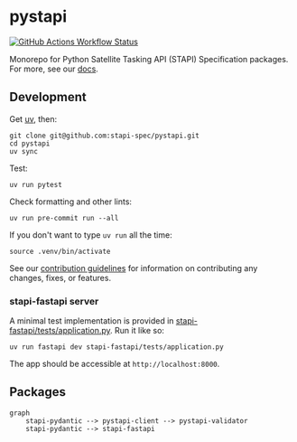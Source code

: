 # pystapi

[![GitHub Actions Workflow Status](https://img.shields.io/github/actions/workflow/status/stapi-spec/pystapi/ci.yaml?style=for-the-badge)](https://github.com/stapi-spec/pystapi/actions/workflows/ci.yaml)

Monorepo for Python Satellite Tasking API (STAPI) Specification packages.
For more, see our [docs](https://stapi-spec.github.io/pystapi/).

## Development

Get [uv](https://docs.astral.sh/uv/), then:

```shell
git clone git@github.com:stapi-spec/pystapi.git
cd pystapi
uv sync
```

Test:

```shell
uv run pytest
```

Check formatting and other lints:

```shell
uv run pre-commit run --all
```

If you don't want to type `uv run` all the time:

```shell
source .venv/bin/activate
```

See our [contribution guidelines](./CONTRIBUTING.md) for information on contributing any changes, fixes, or features.

### stapi-fastapi server

A minimal test implementation is provided in [stapi-fastapi/tests/application.py](stapi-fastapi/tests/application.py).
Run it like so:

```commandline
uv run fastapi dev stapi-fastapi/tests/application.py
```

The app should be accessible at `http://localhost:8000`.

## Packages

```mermaid
graph
    stapi-pydantic --> pystapi-client --> pystapi-validator
    stapi-pydantic --> stapi-fastapi
```
